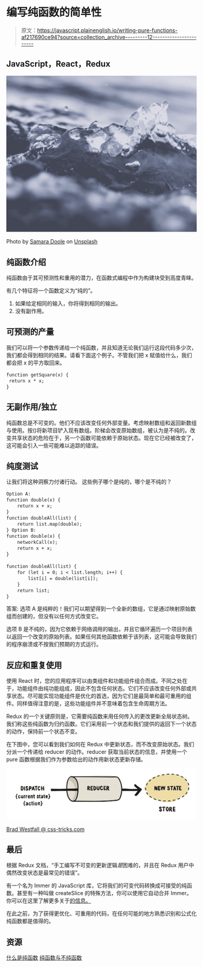 # 编写纯函数的简单性

> 原文：<https://javascript.plainenglish.io/writing-pure-functions-af217690ce94?source=collection_archive---------12----------------------->

## JavaScript，React，Redux

![](img/0721b3ff262ab430e2353a27909e666f.png)

Photo by [Samara Doole](https://unsplash.com/@samaradoole?utm_source=unsplash&utm_medium=referral&utm_content=creditCopyText) on [Unsplash](https://unsplash.com/s/photos/clear-water?utm_source=unsplash&utm_medium=referral&utm_content=creditCopyText)

## 纯函数介绍

纯函数由于其可预测性和重用的潜力，在函数式编程中作为构建块受到高度青睐。

有几个特征将一个函数定义为“纯的”。

1.  如果给定相同的输入，你将得到相同的输出。
2.  没有副作用。

## 可预测的产量

我们可以将一个参数传递给一个纯函数，并且知道无论我们运行这段代码多少次，我们都会得到相同的结果。请看下面这个例子。不管我们把 x 赋值给什么，我们都会把 x 的平方取回来。

```
function getSquare(x) {
 return x * x;
}
```

## 无副作用/独立

纯函数总是不可变的。他们不应该改变任何外部变量。考虑映射数组和返回新数组与使用。按()将新项目铲入现有数组。阶梯会改变原始数组，被认为是不纯的。改变共享状态的危险在于，另一个函数可能依赖于原始状态。现在它已经被改变了，这可能会引入一些可能难以追踪的错误。

## 纯度测试

让我们将这种洞察力付诸行动。
这些例子哪个是纯的，哪个是不纯的？

```
Option A:
function double(x) {
    return x + x;
}
function doubleAll(list) {
    return list.map(double);
} Option B:
function double(x) {
    networkCall(x);
    return x + x;
}

function doubleAll(list) {
    for (let i = 0; i < list.length; i++) {
        list[i] = double(list[i]);
    }
    return list;
}
```

答案:
选项 A 是纯粹的！我们可以期望得到一个全新的数组，它是通过映射原始数组而创建的，但没有以任何方式改变它。

选项 B 是不纯的，因为它依赖于网络调用的输出，并且它循环遍历一个项目列表以返回一个改变的原始列表。如果任何其他函数依赖于该列表，这可能会导致我们的程序崩溃或不按我们预期的方式运行。

## 反应和重复使用

使用 React 时，您的应用程序可以由类组件和功能组件组合而成。不同之处在于，功能组件由纯功能组成，因此不包含任何状态。它们不应该改变任何外部或共享状态。尽可能实现功能组件是优化的首选，因为它们是最简单和最可重用的组件。同样值得注意的是，这些功能组件并不意味着包含生命周期方法。

Redux 的一个关键原则是，它需要纯函数来用任何传入的更改更新全局状态树。我们称这些纯函数为归约函数。它们采用前一个状态和我们提供的返回下一个状态的动作，保持前一个状态不变。

在下图中，您可以看到我们如何在 Redux 中更新状态，而不改变原始状态。我们分派一个传递给 reducer 的动作。reducer 获取当前状态的信息，并使用一个 pure 函数根据我们作为参数给出的动作用新状态更新存储。

![](img/ed1f342d2d126f1c8af934edc9b20f70.png)

[Brad Westfall @ css-tricks.com](https://css-tricks.com/learning-react-redux/)

## 最后

根据 Redux 文档，“手工编写不可变的更新逻辑*是*困难的，并且在 Redux 用户中偶然改变状态是最常见的错误”。

有一个名为 Immer 的 JavaScript 库，它将我们的可变代码转换成可接受的纯函数。甚至有一种叫做 createSlice 的特殊方法，你可以使用它自动合并 Immer。你可以在这里了解更多关于[的信息。](https://redux.js.org/tutorials/essentials/part-2-app-structure)

在此之前，为了获得更优化、可重用的代码，在任何可能的地方熟悉识别和公式化纯函数都是值得的。

## 资源

[什么是纯函数](https://medium.com/javascript-scene/master-the-javascript-interview-what-is-a-pure-function-d1c076bec976)
[纯函数与不纯函数](http://net-informations.com/js/iq/pure.htm)